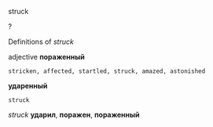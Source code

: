 struck

?


Definitions of _struck_

adjective
**пораженный**

    stricken, affected, startled, struck, amazed, astonished
**ударенный**

    struck

_struck_
**ударил**, **поражен**, **пораженный**